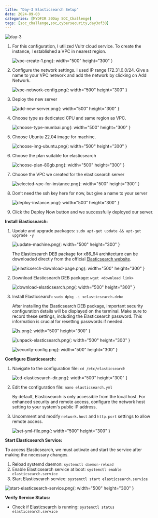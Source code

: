 ```yaml
---
title: "Day-3 Elasticsearch Setup"
date: 2024-09-03
categories: [MYDFIR 30Day SOC_Challenge]
tags: [soc_challenge,soc,cybersecurity,day3of30]
---
```



![day-3](assets/day-3.png)

1. For this configuration, I utilized Vultr cloud service. To create the instance, I established a VPC in nearest region.
    
    ![vpc-create-1.png](/assets/ELK-setup/vpc-create-1.png){: width="500" height="300" }
    
2. Configure the network settings. I used IP range 172.31.0.0/24. Give a name to your VPC network and add the network by clicking on Add Network.
    
    ![vpc-network-config.png](/assets/ELK-setup/vpc-network-config.png){: width="500" height="300" }
    
3. Deploy the new server
    
    ![add-new-server.png](/assets/ELK-setup/add-new-server.png){: width="500" height="300" }
    
4. Choose type as dedicated CPU and same region as VPC.
    
    ![choose-type-mumbai.png](/assets/ELK-setup/choose-type-mumbai.png){: width="500" height="300" }
    
5. Choose Ubuntu 22.04 image for machine.
    
    ![choose-img-ubuntu.png](/assets/ELK-setup/choose-img-ubuntu.png){: width="500" height="300" }
    
6. Choose the plan suitable for elasticsearch 
    
    ![choose-plan-80gb.png](/assets/ELK-setup/choose-plan-80gb.png){: width="500" height="300" }
    
7. Choose the VPC we created for the elasticsearch server
    
    ![selected-vpc-for-instance.png](/assets/ELK-setup/selected-vpc-for-instance.png){: width="500" height="300" }
    
8. Don’t need the ssh key here for now, but give a name to your server
    
    ![deploy-instance.png](/assets/ELK-setup/deploy-instance.png){: width="500" height="300" }
    
9. Click the Deploy Now button and we successfully deployed our server.

**Install Elasticsearch:**

1. Update and upgrade packages: `sudo apt-get update && apt-get upgrade -y`
    
    ![update-machine.png](/assets/ELK-setup/update-machine.png){: width="500" height="300" }
    
    The Elasticsearch DEB package for x86_64 architecture can be downloaded directly from the official [Elasticsearch website](https://www.elastic.co/downloads/elasticsearch).
    
    ![elasticserch-download-page.png](/assets/ELK-setup/elasticserch-download-page.png){: width="500" height="300" }
    
2. Download Elasticsearch DEB package: `wget <download link>`
    
    ![download-elsaticsearch.png](/assets/ELK-setup/download-elsaticsearch.png){: width="500" height="300" }
    
3. Install Elasticsearch: `sudo dpkg -i <elasticsearch.deb>`
    
    After installing the Elasticsearch DEB package, important security configuration details will be displayed on the terminal. Make sure to record these settings, including the Elasticsearch password. This information is crucial for resetting passwords if needed.
    
    ![ls.png](/assets/ELK-setup/ls.png){: width="500" height="300" }
    
    ![unpack-elasticsearch.png](/assets/ELK-setup/unpack-elasticsearch.png){: width="500" height="300" }
    
    ![security-config.png](/assets/ELK-setup/security-config.png){: width="500" height="300" }
    

**Configure Elasticsearch:**

1. Navigate to the configuration file: `cd /etc/elasticsearch`
    
    ![cd-elasticsearch-dir.png](/assets/ELK-setup/cd-elasticsearch-dir.png){: width="500" height="300" }
    
2. Edit the configuration file: `nano elasticsearch.yml`
    
    By default, Elasticsearch is only accessible from the local host. For enhanced security and remote access, configure the network    host setting to your system's public IP address.
    
3. Uncomment and modify `network.host` and `http.port` settings to allow remote access.
    
    ![set-yml-file.png](/assets/ELK-setup/set-yml-file.png){: width="500" height="300" }
    

**Start Elasticsearch Service:**

To access Elasticsearch, we must activate and start the service after making the necessary changes.

1. Reload systemd daemon: `systemctl daemon-reload`
2. Enable Elasticsearch service at boot: `systemctl enable elasticsearch.service`
3. Start Elasticsearch service: `systemctl start elasticsearch.service`
    
![start-elasticsearch-service.png](/assets/ELK-setup/start-elasticsearch-service.png){: width="500" height="300" }
    

**Verify Service Status:**

- Check if Elasticsearch is running: `systemctl status elasticsearch.service`


